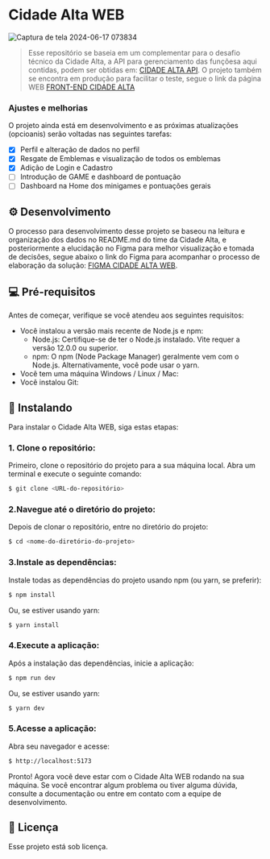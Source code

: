 # Cidade Alta WEB

![Captura de tela 2024-06-17 073834](https://github.com/higorxi/CidadeAltaWEB/assets/100055740/9074096f-ae41-4555-90d3-e4dab1eddbda)


> Esse repositório se baseia em um complementar para o desafio técnico da Cidade Alta, a API para gerenciamento das funçõesa aqui contidas, podem ser obtidas em: [CIDADE ALTA API](https://github.com/higorxi/CidadeAltaAPI). O projeto também se encontra em produção para facilitar o teste, segue o link da página WEB [FRONT-END CIDADE ALTA](https://cidade-alta-1tjjam530-higor-giovanes-projects.vercel.app/login)

### Ajustes e melhorias

O projeto ainda está em desenvolvimento e as próximas atualizações (opcioanis) serão voltadas nas seguintes tarefas:

- [x] Perfil e alteração de dados no perfil
- [x] Resgate de Emblemas e visualização de todos os emblemas
- [x] Adição de Login e Cadastro
- [ ] Introdução de GAME e dashboard de pontuação
- [ ] Dashboard na Home dos minigames e pontuações gerais

## ⚙ Desenvolvimento

O processo para desenvolvimento desse projeto se baseou na leitura e organização dos dados no README.md do time da Cidade Alta, e posteriormente a elucidação no Figma para melhor visualização e tomada de decisões, segue abaixo o link do Figma para acompanhar o processo de elaboração da solução:
[FIGMA CIDADE ALTA WEB](https://www.figma.com/design/D3xeJhspeoxCWFenehHPie/CidadeAltaFullStack?node-id=0-1&t=0CAfM4tcPKFldqXt-1).



## 💻 Pré-requisitos

Antes de começar, verifique se você atendeu aos seguintes requisitos:

- Você instalou a versão mais recente de Node.js e npm:
  - Node.js: Certifique-se de ter o Node.js instalado. Vite requer a versão 12.0.0 ou superior.
  - npm: O npm (Node Package Manager) geralmente vem com o Node.js. Alternativamente, você pode usar o yarn.
- Você tem uma máquina Windows / Linux / Mac:
- Você instalou Git:

## 🚀 Instalando 

Para instalar o Cidade Alta WEB, siga estas etapas:

### 1. Clone o repositório:

Primeiro, clone o repositório do projeto para a sua máquina local. Abra um terminal e execute o seguinte comando:

```bash
$ git clone <URL-do-repositório>
```

### 2.Navegue até o diretório do projeto:

Depois de clonar o repositório, entre no diretório do projeto:

```bash
$ cd <nome-do-diretório-do-projeto>
```

### 3.Instale as dependências:

Instale todas as dependências do projeto usando npm (ou yarn, se preferir):

```bash
$ npm install
```

Ou, se estiver usando yarn:

```bash
$ yarn install
```

### 4.Execute a aplicação:

Após a instalação das dependências, inicie a aplicação:

```bash
$ npm run dev
```

Ou, se estiver usando yarn:

```bash
$ yarn dev
```

### 5.Acesse a aplicação:

Abra seu navegador e acesse:

```bash
$ http://localhost:5173
```

Pronto! Agora você deve estar com o Cidade Alta WEB rodando na sua máquina. Se você encontrar algum problema ou tiver alguma dúvida, consulte a documentação ou entre em contato com a equipe de desenvolvimento.


## 📝 Licença

Esse projeto está sob licença.
